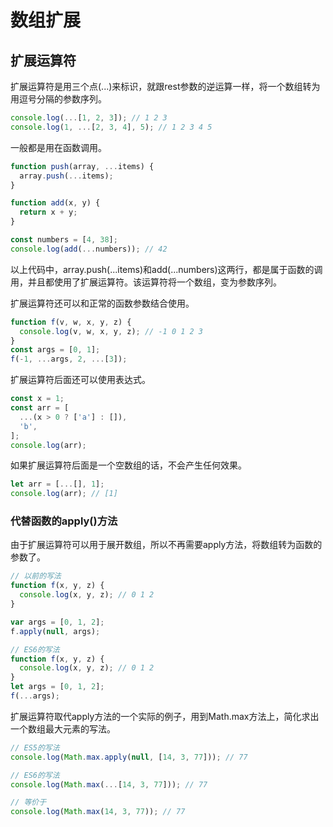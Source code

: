 # 数组扩展

## 扩展运算符
扩展运算符是用三个点(...)来标识，就跟rest参数的逆运算一样，将一个数组转为用逗号分隔的参数序列。
```js
console.log(...[1, 2, 3]); // 1 2 3
console.log(1, ...[2, 3, 4], 5); // 1 2 3 4 5
```
一般都是用在函数调用。
```js
function push(array, ...items) {
  array.push(...items);
}

function add(x, y) {
  return x + y;
}

const numbers = [4, 38];
console.log(add(...numbers)); // 42
```
以上代码中，array.push(...items)和add(...numbers)这两行，都是属于函数的调用，并且都使用了扩展运算符。该运算符将一个数组，变为参数序列。

扩展运算符还可以和正常的函数参数结合使用。
```js
function f(v, w, x, y, z) { 
  console.log(v, w, x, y, z); // -1 0 1 2 3
}
const args = [0, 1];
f(-1, ...args, 2, ...[3]);
```
扩展运算符后面还可以使用表达式。
```js
const x = 1;
const arr = [
  ...(x > 0 ? ['a'] : []),
  'b',
];
console.log(arr);
```
如果扩展运算符后面是一个空数组的话，不会产生任何效果。
```js
let arr = [...[], 1];
console.log(arr); // [1]
```

### 代替函数的apply()方法
由于扩展运算符可以用于展开数组，所以不再需要apply方法，将数组转为函数的参数了。
```js
// 以前的写法
function f(x, y, z) {
  console.log(x, y, z); // 0 1 2
}

var args = [0, 1, 2];
f.apply(null, args); 

// ES6的写法
function f(x, y, z) {
  console.log(x, y, z); // 0 1 2
}
let args = [0, 1, 2];
f(...args);
```
扩展运算符取代apply方法的一个实际的例子，用到Math.max方法上，简化求出一个数组最大元素的写法。
```js
// ES5的写法
console.log(Math.max.apply(null, [14, 3, 77])); // 77

// ES6的写法
console.log(Math.max(...[14, 3, 77])); // 77

// 等价于
console.log(Math.max(14, 3, 77)); // 77
```
